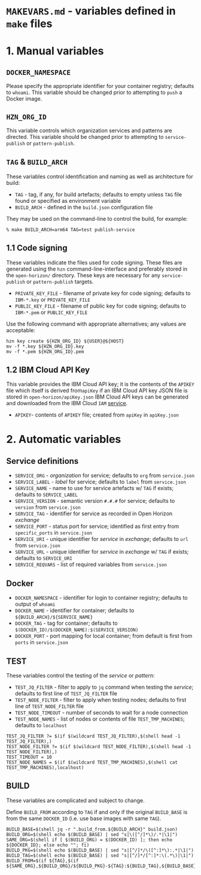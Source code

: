 # `MAKEVARS.md` - variables defined in `make` files

# 1. Manual variables

## `DOCKER_NAMESPACE`

Please specify the appropriate identifier for your container registry; defaults to `whoami`.  This variable should be changed prior to attempting to `push` a Docker image.

## `HZN_ORG_ID`

This variable controls which organization services and patterns are directed.  This variable should be changed prior to attempting to `service-publish` or `pattern-publish`.

## `TAG` & `BUILD_ARCH`

These variables control identification and naming as well as architecture for build:

+ `TAG` - tag, if any, for build artefacts; defaults to empty unless `TAG` file found or specified as environment variable
+ `BUILD_ARCH` -   defined in the `build.json` configuration file

They may be used on the command-line to control the build, for example:

```
% make BUILD_ARCH=arm64 TAG=test publish-service
```
## 1.1 Code signing

These variables indicate the files used for code signing.  These files are generated using the `hzn` command-line-interface and preferably stored in the `open-horizon/` directory.  These keys are necessary for any `service-publish` or `pattern-publish` targets.

+ `PRIVATE_KEY_FILE` - filename of private key for code signing; defaults to `IBM-*.key` or `PRIVATE_KEY_FILE`
+ `PUBLIC_KEY_FILE` - filename of public key for code signing; defaults to `IBM-*.pem` or `PUBLIC_KEY_FILE`

Use the following command with appropriate alternatives; any values are acceptable:

```
hzn key create ${HZN_ORG_ID} ${USER}@${HOST}
mv -f *.key ${HZN_ORG_ID}.key
mv -f *.pem ${HZN_ORG_ID}.pem
```

## 1.2 IBM Cloud API Key

This variable provides the IBM Cloud API key; it is the contents of the `APIKEY` file which itself is derived from`apiKey` if an IBM Cloud API key JSON file is stored in `open-horizon/apiKey.json`  IBM Cloud API keys can be generated and downloaded from the IBM Cloud `IAM` [service][ibm-iam].

[ibm-iam]: http://cloud.ibm.com/iam

+ `APIKEY`- contents of `APIKEY` file; created from `apiKey` in `apiKey.json` 

# 2. Automatic variables

## Service definitions

+ `SERVICE_ORG` - _organization_ for service; defaults to `org` from `service.json`
+ `SERVICE_LABEL` - _label_ for service; defaults to `label` from `service.json`
+ `SERVICE_NAME` - name to use for service artefacts w/ `TAG` if exists; defaults to `SERVICE_LABEL`
+ `SERVICE_VERSION` - semantic version `#.#.#` for service; defaults to `version` from `service.json`
+ `SERVICE_TAG` - identifier for service as recorded in Open Horizon _exchange_
+ `SERVICE_PORT` - status port for service; identified as first entry from `specific_ports` in `service.json`
+ `SERVICE_URI` - unique identifier for _service_ in _exchange_; defaults to `url` from `service.json`
+ `SERVICE_URL` - unique identifier for _service_ in _exchange_ w/ `TAG` if exists; defaults to `SERVICE_URI`
+ `SERVICE_REQVARS` - list of required variables from `service.json`

## Docker

+ `DOCKER_NAMESPACE` - identifier for login to container registry; defaults to output of `whoami`
+ `DOCKER_NAME` - identifier for container; defaults to `${BUILD_ARCH}/${SERVICE_NAME}`
+ `DOCKER_TAG` - tag for container; defaults to `$(DOCKER_ID)/$(DOCKER_NAME):$(SERVICE_VERSION)` 
+ `DOCKER_PORT` - port mapping for local container; from default is first from `ports` in `service.json`

## TEST

These variables control the testing of the _service_ or _pattern_:

+ `TEST_JQ_FILTER` - filter to apply to `jq` command when testing the _service_; defaults to first line of `TEST_JQ_FILTER` file
+ `TEST_NODE_FILTER` - filter to apply when testing nodes; defaults to first line of `TEST_NODE_FILTER` file
+ `TEST_NODE_TIMEOUT` - number of seconds to wait for a node connection
+ `TEST_NODE_NAMES` - list of nodes or contents of file `TEST_TMP_MACHINES`; defaults to `localhost`

```
TEST_JQ_FILTER ?= $(if $(wildcard TEST_JQ_FILTER),$(shell head -1 TEST_JQ_FILTER),)
TEST_NODE_FILTER ?= $(if $(wildcard TEST_NODE_FILTER),$(shell head -1 TEST_NODE_FILTER),)
TEST_TIMEOUT = 10
TEST_NODE_NAMES = $(if $(wildcard TEST_TMP_MACHINES),$(shell cat TEST_TMP_MACHINES),localhost)
```

## BUILD

These variables are complicated and subject to change.

Define `BUILD_FROM` according to `TAG` if and only if the original `BUILD_BASE` is from the same `DOCKER_ID` (i.e. use base images with same `TAG`).

```
BUILD_BASE=$(shell jq -r ".build_from.${BUILD_ARCH}" build.json)
BUILD_ORG=$(shell echo $(BUILD_BASE) | sed "s|\([^/]*\)/.*|\1|")
SAME_ORG=$(shell if [ $(BUILD_ORG) = $(DOCKER_ID) ]; then echo ${DOCKER_ID}; else echo ""; fi)
BUILD_PKG=$(shell echo $(BUILD_BASE) | sed "s|[^/]*/\([^:]*\):.*|\1|")
BUILD_TAG=$(shell echo $(BUILD_BASE) | sed "s|[^/]*/[^:]*:\(.*\)|\1|")
BUILD_FROM=$(if ${TAG},$(if ${SAME_ORG},${BUILD_ORG}/${BUILD_PKG}-${TAG}:${BUILD_TAG},${BUILD_BASE}),${BUILD_BASE})
```
